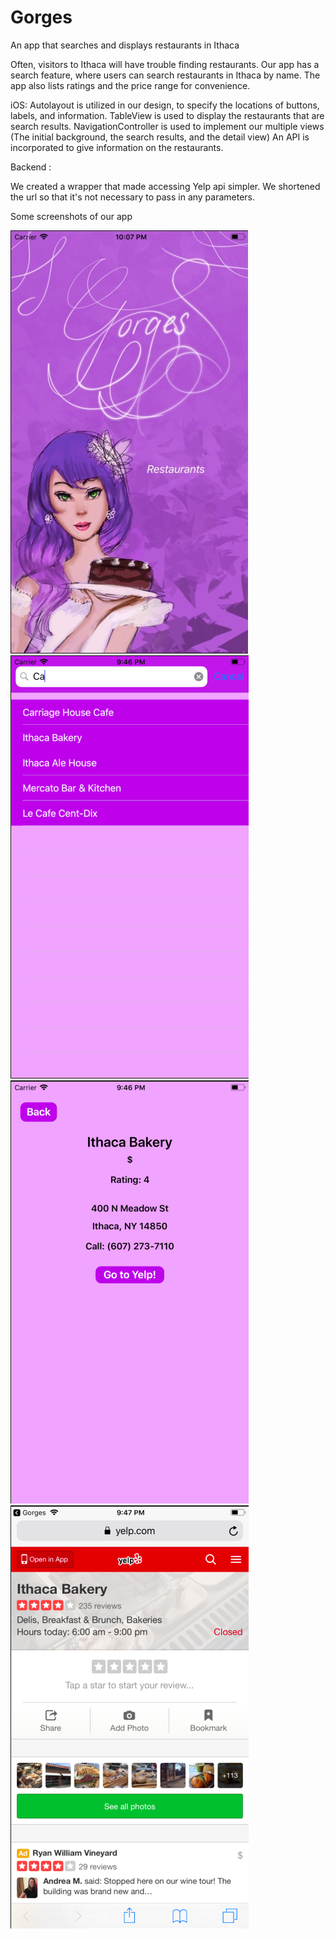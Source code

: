 # Gorges
An app that searches and displays restaurants in Ithaca

Often, visitors to Ithaca will have trouble finding restaurants. Our app has a search feature, where users can search restaurants in Ithaca by name. The app also lists ratings and the price range for convenience.

iOS:
Autolayout is utilized in our design, to specify the locations of buttons, labels, and information.
TableView is used to display the restaurants that are search results.
NavigationController is used to implement our multiple views (The initial background, the search results, and the detail view)
An API is incorporated to give information on the restaurants.


Backend :

We created a wrapper that made accessing Yelp api simpler. We shortened the url so that it's not necessary to pass in any parameters.

Some screenshots of our app

![](4.jpeg)
![](3.png)
![](2.png)
![](1.png)
